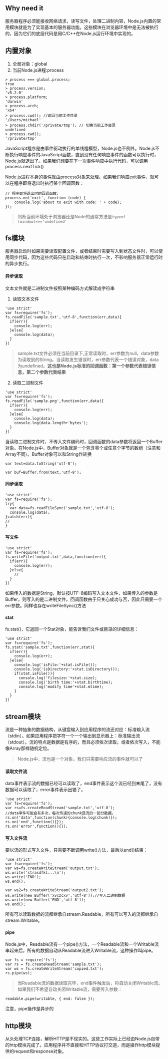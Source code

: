 ## Why need it
服务器程序必须能接收网络请求，读写文件，处理二进制内容，Node.js内置的常用模块就是为了实现基本的服务器功能。这些模块在浏览器环境中是无法被执行的，因为它们的底层代码是用C/C++在Node.js运行环境中实现的。

## 内置对象
1. 全局对象：global
2. 当前Node.js进程:process
```
> process === global.process;
true
> process.version;
'v5.2.0'
> process.platform;
'darwin'
> process.arch;
'x64'
> process.cwd(); //返回当前工作目录
'/Users/michael'
> process.chdir('/private/tmp'); // 切换当前工作目录
undefined
> process.cwd();
'/private/tmp'
```
JavaScript程序是由事件驱动执行的单线程模型，Node.js也不例外。Node.js不断执行响应事件的JavaScript函数，直到没有任何响应事件的函数可以执行时，Node.js就退出了。如果我们想要在下一次事件响应中执行代码，可以调用process.nextTick()

Node.js进程本身的事件就由process对象来处理。如果我们响应exit事件，就可以在程序即将退出时执行某个回调函数：
```
// 程序即将退出时的回调函数:
process.on('exit', function (code) {
    console.log('about to exit with code: ' + code);
});
```
> 判断当前环境处于浏览器还是Node的通常方法是```typeof (window)==='undefined'```
## fs模块
服务器启动时如果需要读取配置文件，或者结束时需要写入到状态文件时，可以使用同步代码，因为这些代码只在启动和结束时执行一次，不影响服务器正常运行时的异步执行。
#### 异步读取
文本文件就是二进制文件按照某种编码方式解读成字符串
1. 读取文本文件
```
'use strict'
var fs=require('fs');
fs.readFile('sample.txt','utf-8',function(err,data){
  if(err){
    console.log(err);
  }else{
    console.log(data);
  }
})
```
> sample.txt文件必须在当前目录下,正常读取时，err参数为null，data参数为读取到的String。当读取发生错误时，err参数代表一个错误对象，data为undefined。**这也是Node.js标准的回调函数：第一个参数代表错误信息，第二个参数代表结果**
2. 读取二进制文件
```
'use strict'
var fs=require('fs');
fs.readFile('sample.png',function(err,data){
  if(err){
    console.log(err);
  }else{
    console.log(data);
    console.log(data.length+'bytes');
  }
})
```
当读取二进制文件时，不传入文件编码时，回调函数的data参数将返回一个Buffer对象。在Node.js中，Buffer对象就是一个包含零个或任意个字节的数组（注意和Array不同）。Buffer对象可以和String作转换
```
var text=data.toString('utf-8');

var buf=Buffer.from(text,'utf-8');
```
#### 同步读取
```
'use strict'
var fs=require('fs');
try{
  var data=fs.readFileSync('sample.txt','utf-8');
  console.log(data);
}catch(err){
//
}
```
#### 写文件
```
'use strict'
var fs=require('fs');
fs.writeFile('output.txt',data,function(err){
  if(err){
    console.log(err);  
  }else{
    //
  }
})
```
如果传入的数据是String，默认按UTF-8编码写入文本文件，如果传入的参数是Buffer，则写入的是二进制文件。回调函数由于只关心成功与否，因此只需要一个err参数。同样也存在writeFileSync()方法
#### stat
fs.stat()，它返回一个Stat对象，能告诉我们文件或目录的详细信息：
```
'use strict'
var fs=require('fs');
fs.stat('sample.txt',function(err,stat){
  if(err){
    console.log(err);
  }else{
    console.log('isFile:'+stat.isFile());
    console.log('isDirectory:'+stat.isDirectory());
    if(stat.isFile()){
      console.log('filesize:'+stat.size);
      console.log('birth time:'+stat.birthtime);
      console.log('modify time'+stat.mtime);
    }
  }
})

```
## stream模块
流是一种抽象的数据结构，从键盘输入到应用程序的流还对应：标准输入流（stdin）。如果应用程序把字符一个一个输出到显示器上：标准输出流（stdout）。流的特点是数据是有序的，而且必须依次读取，或者依次写入，不能像Array那样随机定位。
> Node.js中，流也是一个对象，我们只需要响应流的事件就可以了
#### 读取文件流
data事件表示流的数据已经可以读取了，end事件表示这个流已经到末尾了，没有数据可以读取了，error事件表示出错了。
```
'use strict'
var fs=require('fs');
var rs=fs.createReadStream('sample.txt','utf-8');
//data事件可能会有多次，每次传递的chunk是流的一部分数据。
rs.on('data',function(chunk){console.log(chunk)});
rs.on('end',function(){});
rs.on('error',function(){});
```

#### 写入文件流
要以流的形式写入文件，只需要不断调用write()方法，最后以end()结束：
```
'use strict'
var fs=require('fs');
var ws=fs.createWriteStream('output.txt');
ws.write('strasdfkl...\n');
ws.write('END');
ws.end();

var ws2=fs.createWriteStream('output2.txt');
ws.write(new Buffer('xvczcxv','utf-8'));//写入二进制数据
ws.write(new Buffer('END','utf-8'));
ws.end();
```
所有可以读取数据的流都继承自stream.Readable，所有可以写入的流都继承自stream.Writable。
#### pipe
Node.js中，Readable流有一个pipe()方法，一个Readable流和一个Writable流串起来后，所有的数据自动从Readable流进入Writable流，这种操作叫pipe。
```
var fs = require('fs');
var rs = fs.createReadStream('sample.txt');
var ws = fs.createWriteStream('copied.txt');
rs.pipe(ws);
```
> 当Readable流的数据读取完毕，end事件触发后，将自动关闭Writable流。如果我们不希望自动关闭Writable流，需要传入参数：
```
readable.pipe(writable, { end: false });
```
注意，pipe操作是异步的
## http模块
从头处理TCP连接，解析HTTP是不现实的。这些工作实际上已经由Node.js自带的http模块完成了。应用程序并不直接和HTTP协议打交道，而是操作http模块提供的request和response对象。
